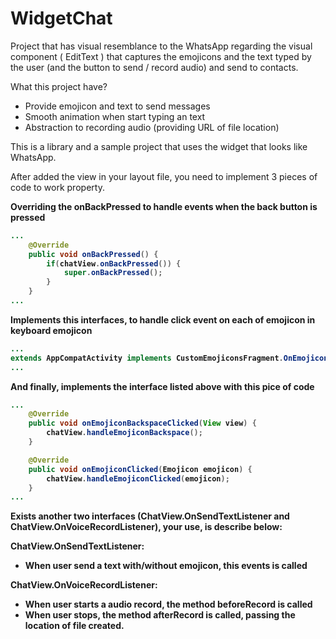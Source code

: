 # WidgetChat
Project that has visual resemblance to the WhatsApp regarding the visual component ( EditText ) that captures the emojicons and the text typed by the user (and the button to send / record audio) and send to contacts.

What this project have?
* Provide emojicon and text to send messages
* Smooth animation when start typing an text
* Abstraction to recording audio (providing URL of file location)

This is a library and a sample project that uses the widget that looks like WhatsApp.

After added the view in your layout file, you need to implement 3 pieces of code to work property.

<b>Overriding the onBackPressed to handle events when the back button is pressed
```java
...
    @Override
    public void onBackPressed() {
        if(chatView.onBackPressed()) {
            super.onBackPressed();
        }
    }
...
```

<b>Implements this interfaces, to handle click event on each of emojicon in keyboard emojicon</b>
```java
...
extends AppCompatActivity implements CustomEmojiconsFragment.OnEmojiconBackspaceClickedListener, CustomEmojiconGridFragment.OnEmojiconClickedListener
...
```

<b>And finally, implements the interface listed above with this pice of code</b>
```java
...
    @Override
    public void onEmojiconBackspaceClicked(View view) {
        chatView.handleEmojiconBackspace();
    }

    @Override
    public void onEmojiconClicked(Emojicon emojicon) {
        chatView.handleEmojiconClicked(emojicon);
    }
...
```

Exists another two interfaces (ChatView.OnSendTextListener and ChatView.OnVoiceRecordListener), your use, is describe below:

ChatView.OnSendTextListener:
* When user send a text with/without emojicon, this events is called

ChatView.OnVoiceRecordListener:
* When user starts a audio record, the method <b>beforeRecord</b> is called
* When user stops, the method <b>afterRecord</b> is called, passing the location of file created.

